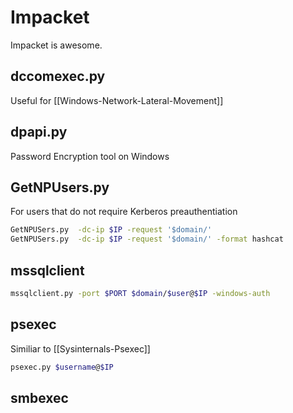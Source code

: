 # Impacket 

Impacket is awesome.

## dccomexec.py 
Useful for [[Windows-Network-Lateral-Movement]]

## dpapi.py
Password Encryption tool on Windows

## GetNPUsers.py
For users that do not require Kerberos preauthentiation
```bash
GetNPUSers.py  -dc-ip $IP -request '$domain/' 
GetNPUSers.py  -dc-ip $IP -request '$domain/' -format hashcat

```

## mssqlclient

```bash
mssqlclient.py -port $PORT $domain/$user@$IP -windows-auth
```

## psexec
Similiar to [[Sysinternals-Psexec]]

```bash
psexec.py $username@$IP
```

## smbexec

